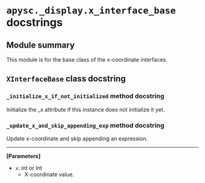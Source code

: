 # `apysc._display.x_interface_base` docstrings

## Module summary

This module is for the base class of the x-coordinate interfaces.

## `XInterfaceBase` class docstring

### `_initialize_x_if_not_initialized` method docstring

Initialize the _x attribute if this instance does not initialize it yet.

### `_update_x_and_skip_appending_exp` method docstring

Update x-coordinate and skip appending an expression.<hr>

**[Parameters]**

- `x`: int or Int
  - X-coordinate value.